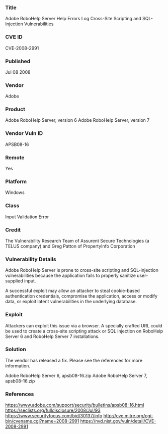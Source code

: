 ### Title
Adobe RoboHelp Server Help Errors Log Cross-Site Scripting and SQL-Injection Vulnerabilities

### CVE ID
CVE-2008-2991

### Published
Jul 08 2008

### Vendor
Adobe         
        
### Product
Adobe RoboHelp Server, version 6
Adobe RoboHelp Server, version 7

### Vendor Vuln ID
APSB08-16

### Remote
Yes

### Platform
Windows

### Class
Input Validation Error

### Credit
The Vulnerability Research Team of Assurent Secure Technologies (a TELUS company) and 
Greg Patton of PropertyInfo Corporation

### Vulnerability Details
Adobe RoboHelp Server is prone to cross-site scripting and SQL-injection vulnerabilities because the application fails to properly sanitize user-supplied input. 

A successful exploit may allow an attacker to steal cookie-based authentication credentials, compromise the application, access or modify data, or exploit latent vulnerabilities in the underlying database.

### Exploit
Attackers can exploit this issue via a browser.  A specially crafted URL could be used to create a cross-site scripting attack or SQL injection on RoboHelp Server 6 and RoboHelp Server 7 installations.

### Solution
The vendor has released a fix. Please see the references for more information.

Adobe RoboHelp Server 6, apsb08-16.zip
Adobe RoboHelp Server 7, apsb08-16.zip

### References
https://www.adobe.com/support/security/bulletins/apsb08-16.html
https://seclists.org/fulldisclosure/2008/Jul/93
https://www.securityfocus.com/bid/30137/info
http://cve.mitre.org/cgi-bin/cvename.cgi?name=2008-2991
https://nvd.nist.gov/vuln/detail/CVE-2008-2991
